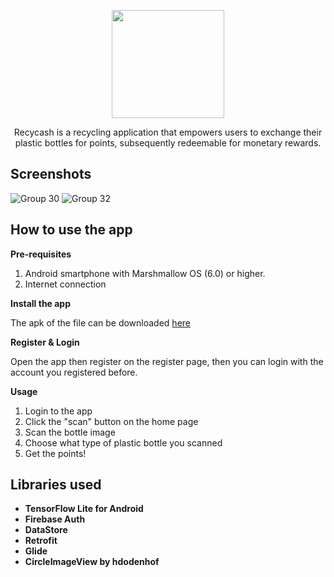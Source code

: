 
<p align="center">
  <img width="180" height="173" src="https://thumbs4.imagebam.com/ef/ac/f2/MELZ326_t.png">
</p>

<div align="center"> Recycash is a recycling application that empowers users to exchange their plastic bottles for points, subsequently redeemable for monetary rewards. </div>

## Screenshots
![Group 30](https://github.com/adriantriputra/app-capstone/assets/87562221/4ebf973c-0602-493f-8472-789bbaf61770)
![Group 32](https://github.com/adriantriputra/app-capstone/assets/87562221/bdf8cdcc-bd81-458d-8a01-2ac9091237e0)

## How to use the app
**Pre-requisites**
1. Android smartphone with Marshmallow OS (6.0) or higher.
2. Internet connection

**Install the app**  
  
The apk of the file can be downloaded [here](https://drive.google.com/file/d/1ML_bfuF9MgW96KMnIrSnbgcEWcvhJIOM/view?usp=sharing)
  
  
**Register & Login**  
  
Open the app then register on the register page, then you can login with the account you registered before.
  
  
**Usage**
1. Login to the app
2. Click the "scan" button on the home page
3. Scan the bottle image
4. Choose what type of plastic bottle you scanned
5. Get the points!

## Libraries used
* **TensorFlow Lite for Android**
* **Firebase Auth**
* **DataStore**
* **Retrofit**
* **Glide**
* **CircleImageView by hdodenhof**
